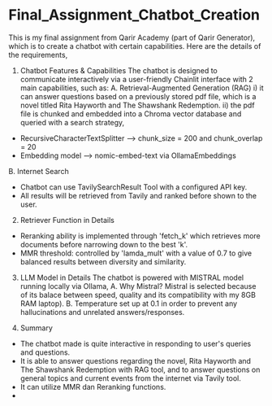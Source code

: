 # Final_Assignment_Chatbot_Creation
This is my final assignment from Qarir Academy (part of Qarir Generator), which is to create a chatbot with certain capabilities. Here are the details of the requirements,

1. Chatbot Features & Capabilities
The chatbot is designed to communicate interactively via a user-friendly Chainlit interface with 2 main capabilities, such as:
A. Retrieval-Augmented Generation (RAG)
i) it can answer questions based on a previously stored pdf file, which is a novel titled Rita Hayworth and The Shawshank Redemption.
ii) the pdf file is chunked and embedded into a Chroma vector database and queried with a search strategy,
- RecursiveCharacterTextSplitter --> chunk_size = 200 and chunk_overlap = 20
- Embedding model --> nomic-embed-text via OllamaEmbeddings

B. Internet Search
- Chatbot can use TavilySearchResult Tool with a configured API key.
- All results will be retrieved from Tavily and ranked before shown to the user.

2. Retriever Function in Details
- Reranking ability is implemented through 'fetch_k' which retrieves more documents before narrowing down to the best 'k'.
- MMR threshold: controlled by 'lamda_mult' with a value of 0.7 to give balanced results between diversity and similarity.

3. LLM Model in Details
The chatbot is powered with MISTRAL model running locally via Ollama,
A. Why Mistral? Mistral is selected because of its balace between speed, quality and its compatibility with my 8GB RAM laptop).
B. Temperature set up at 0.1 in order to prevent any hallucinations and unrelated answers/responses.

4. Summary
- The chatbot made is quite interactive in responding to user's queries and questions.
- It is able to answer questions regarding the novel, Rita Hayworth and The Shawshank Redemption with RAG tool, and to answer questions on general topics and current events from the internet via Tavily tool.
- It can utilize MMR dan Reranking functions.
- 
